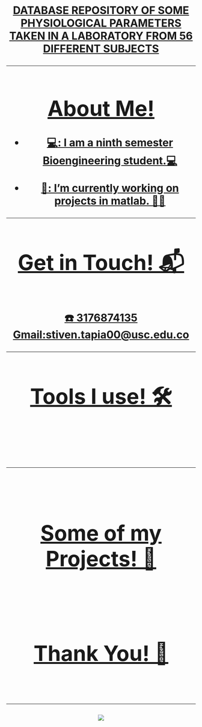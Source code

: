 <h1 align="center"> <a href=>DATABASE REPOSITORY OF SOME PHYSIOLOGICAL PARAMETERS TAKEN IN A LABORATORY FROM 56 DIFFERENT SUBJECTS                         

<hr>

<h1> About Me! 
</h1>
   
- 💻: I am a ninth semester Bioengineering student.💻

- 🔭: I’m currently working on projects in matlab. 🧠🤖

<hr>
<h1 align="center">Get in Touch! 📬
</h1>
<Br>
   ☎️ 3176874135
   Gmail:stiven.tapia00@usc.edu.co
<hr>
 
<h1>Tools I use! 🛠️</h1>
<Br>
 
<Br>
<hr>
<Br>

<h1>Some of my Projects! 🎨</h1>

<Br>
<Br>

<h1>Thank You! 🤵 </h1>

<Br>

---
[![](https://visitcount.itsvg.in/api?id=stiven4270&icon=0&color=0)](https://visitcount.itsvg.in)

<!-- Proudly created with GPRM ( https://gprm.itsvg.in ) -->
